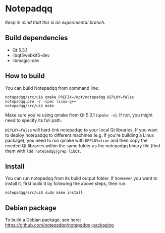 Notepadqq
=========

_Keep in mind that this is an experimental branch._

Build dependencies
------------------
   * Qt 5.3.1
   * libqt5webkit5-dev
   * libmagic-dev

How to build
------------
You can build Notepadqq from command line:

    notepadqq/src/ui$ qmake PREFIX=/opt/notepadqq DEPLOY=false notepadqq.pro -r -spec linux-g++
    notepadqq/src/ui$ make
    
Make sure you're using qmake from Qt 5.3.1 (`qmake -v`). If not, you might need to specify its full path.

`DEPLOY=false` will hard-link notepadqq to your local Qt libraries. If you want to deploy notepadqq to
different machines (e.g. if you're building a Linux package), you need to run qmake with `DEPLOY=true` and
then copy the needed Qt libraries within the same folder as the notepadqq binary file (find them with `ldd notepadqq|grep libQt`.

Install
-------
You can run notepadqq from its build output folder. If however you want to install it, first build it
by following the above steps, then run

    notepadqq/src/ui$ sudo make install

Debian package
--------------
To build a Debian package, see here: https://github.com/notepadqq/notepadqq-packaging

